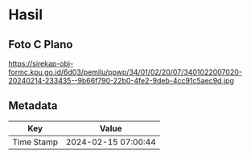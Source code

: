 # Hasil

## Foto C Plano

https://sirekap-obj-formc.kpu.go.id/6d03/pemilu/ppwp/34/01/02/20/07/3401022007020-20240214-233435--9b66f790-22b0-4fe2-9deb-4cc91c5aec9d.jpg


## Metadata

| Key        | Value               |
| ---------- | ------------------- |
| Time Stamp | 2024-02-15 07:00:44 |



